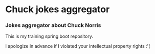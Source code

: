 # Chuck jokes aggregator

### Jokes aggregator about Chuck Norris

This is my training spring boot repository.

I apologize in advance if I violated your intellectual property rights :'(